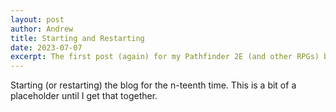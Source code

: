 ```yaml
---
layout: post
author: Andrew
title: Starting and Restarting
date: 2023-07-07
excerpt: The first post (again) for my Pathfinder 2E (and other RPGs) blog. For the second or thid time.
---
```


Starting (or restarting) the blog for the n-teenth time. This is a bit of a placeholder until I get that together.
